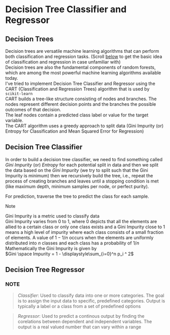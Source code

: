 # Decision Tree Classifier and Regressor
## Decision Trees
Decision trees are versatile machine learning algorithms that can perform both classification and regression tasks. (Scroll [below](#note) to get the basic idea of classification and regression in case unfamiliar with)\
Decision trees are also the fundamental components of random forests, which are among the most powerful machine learning algorithms available today. \
I've tried to implement Decision Tree Classifier and Regressor using the CART (Classification and Regression Trees) algorithm that is used by `scikit-learn` \
CART builds a tree-like structure consisting of nodes and branches. The nodes represent different decision points and the branches the possible outcomes of that decision. \
The leaf nodes contain a predicted class label or value for the target variable. \
The CART algorithm uses a greedy approach to split data (Gini Impurity (or) Entropy for Classification and Mean Squared Error for Regression)

## Decision Tree Classifier
In order to build a decision tree classifier, we need to find something called _Gini Impurity_ (or) _Entropy_ for each potential split in data and then we split the data based on the _Gini Impurity_ (we try to split such that the Gini Impurity is minimum) then we recursively build the tree, i.e., repeat the process of creating branches and leaves until a stopping condition is met (like maximum depth, minimum samples per node, or perfect purity).

For prediction, traverse the tree to predict the class for each sample.

>[!NOTE]
>Gini Impurity is a metric used to classify data <br>
>Gini Impurity varies from 0 to 1, where 0 depicts that all the elements are allied to a certain class or only one class exists and a Gini Impurity close to 1 means a high level of impurity where each class consists of a small fraction of elements. A value of $1- 1/n$ occurs when the elements are uniformly distributed into _n_ classes and each class has a probability of $1/n$ <br>
>Mathematically the Gini Impurity is given by <br> 
> $Gini \space Impurity =  1 - \displaystyle\sum_{i=0}^n p_i ^ 2$


## Decision Tree Regressor



### NOTE
> _Classifier_: Used to classify data into one or more categories. The goal is to assign the input data to specific, predefined categories. Output is typically a label or a class from a set of predefined options

> _Regressor_: Used to predict a continous output by finding the corelations between dependent and independent variables. The output is a real valued number that can vary within a range
